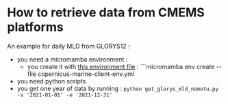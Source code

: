 # How to retrieve data from CMEMS platforms

An example for daily MLD from GLORYS12 :
  - you need a micromamba environment :
    - you create it with [this environment file](cmems/copernicus-marine-client-env.yml) : ```micromamba env create --file copernicus-marine-client-env.yml
  - you need python scripts
  - you get one year of data by running : ```python get_glorys_mld_nomotu.py -s '2021-01-01' -e '2021-12-31'```
